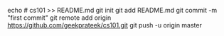 echo # cs101 >> README.md
git init
git add README.md
git commit -m "first commit"
git remote add origin https://github.com/geekprateek/cs101.git
git push -u origin master
